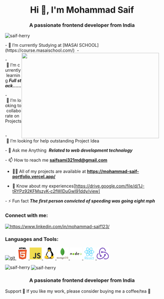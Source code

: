 <h1 align="center">Hi 👋, I'm Mohammad Saif</h1>
<h3 align="center">A passionate frontend developer from India</h3>

<p align="left"> <img src="https://komarev.com/ghpvc/?username=saif-herry&label=Profile%20views&color=0e75b6&style=flat" alt="saif-herry" /> </p>
- 🔭 I’m currently Studying at [MASAI SCHOOL](https://course.masaischool.com/)  
- <img align="right" src="https://raw.githubusercontent.com/mhmzdev/mhmzdev/master/code.gif" width="450" height="280"/>

- 🌱 I’m currently learning *****Full stack......*****

 - 👯 I’m looking to collaborate on Projects 
 
 - 🤝 I’m looking for help outstanding Project Idea  

- 💬 Ask me Anything   *****Related to web development technology*****

- 📫 How to reach me **saifsami321md@gmail.com**
- 👨‍💻 All of my projects are available at **https://mohammad-saif-portfolio.vercel.app/**

- 📄 Know about my experiences[https://drive.google.com/file/d/1J-tRYPz92KFMszyK-c2fWIDuGwI91ddy/view]

- ⚡ Fun fact *****The first person convicted of speeding was going eight mph*****

<h3 align="left">Connect with me:</h3>
<p align="left">
<a href="https://linkedin.com/in/https://www.linkedin.com/in/mohammad-saif123/" target="blank"><img align="center" src="https://raw.githubusercontent.com/rahuldkjain/github-profile-readme-generator/master/src/images/icons/Social/linked-in-alt.svg" alt="https://www.linkedin.com/in/mohammad-saif123/" height="30" width="40" /></a>
</p>

<h3 align="left">Languages and Tools:</h3>
<p align="left"> <a href="https://git-scm.com/" target="_blank" rel="noreferrer"> <img src="https://www.vectorlogo.zone/logos/git-scm/git-scm-icon.svg" alt="git" width="40" height="40"/> </a> <a href="https://www.w3.org/html/" target="_blank" rel="noreferrer"> <img src="https://raw.githubusercontent.com/devicons/devicon/master/icons/html5/html5-original-wordmark.svg" alt="html5" width="40" height="40"/> </a> <a href="https://developer.mozilla.org/en-US/docs/Web/JavaScript" target="_blank" rel="noreferrer"> <img src="https://raw.githubusercontent.com/devicons/devicon/master/icons/javascript/javascript-original.svg" alt="javascript" width="40" height="40"/> </a> <a href="https://www.linux.org/" target="_blank" rel="noreferrer"> <img src="https://raw.githubusercontent.com/devicons/devicon/master/icons/linux/linux-original.svg" alt="linux" width="40" height="40"/> </a> <a href="https://www.mongodb.com/" target="_blank" rel="noreferrer"> <img src="https://raw.githubusercontent.com/devicons/devicon/master/icons/mongodb/mongodb-original-wordmark.svg" alt="mongodb" width="40" height="40"/> </a> <a href="https://nodejs.org" target="_blank" rel="noreferrer"> <img src="https://raw.githubusercontent.com/devicons/devicon/master/icons/nodejs/nodejs-original-wordmark.svg" alt="nodejs" width="40" height="40"/> </a> <a href="https://reactjs.org/" target="_blank" rel="noreferrer"> <img src="https://raw.githubusercontent.com/devicons/devicon/master/icons/react/react-original-wordmark.svg" alt="react" width="40" height="40"/> </a> <a href="https://redux.js.org" target="_blank" rel="noreferrer"> <img src="https://raw.githubusercontent.com/devicons/devicon/master/icons/redux/redux-original.svg" alt="redux" width="40" height="40"/> </a> </p>

<p><img align="left" src="https://github-readme-stats.vercel.app/api/top-langs?username=saif-herry&show_icons=true&locale=en&layout=compact" alt="saif-herry" /></p>

<p>&nbsp;<img align="center" src="https://github-readme-stats.vercel.app/api?username=saif-herry&show_icons=true&locale=en" alt="saif-herry" /></p>

<h3 align="center">A passionate frontend developer from India</h3> 
  
 Support 🙏 If you like my work, please consider buying me a coffee/tea 🥺

